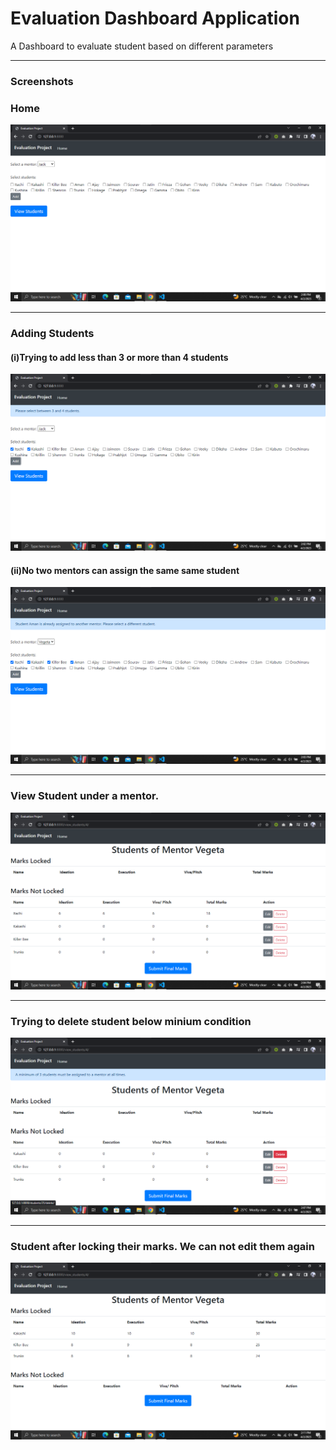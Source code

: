 # Evaluation Dashboard Application
A Dashboard to evaluate student based on different parameters

***
<h3>Screenshots</h3>

<h3>Home</h3>
<img src="/ScreenShots/Home.png"  title="Home">


***

<h3>Adding Students</h3>
<h4>(i)Trying to add less than 3 or more than 4 students</h4>
<img src="/ScreenShots/Selecting students out of range.png">
<h4>(ii)No two mentors can assign the same same student</h4>
<img src="/ScreenShots/Mentor already assigned.png">


***

<h3>View Student under a mentor.</h3>
<img src="/ScreenShots/View Students.png">

***

<h3>Trying to delete student below minium condition</h3>
<img src="/ScreenShots/Trying to delete below the specific range .png">

***

<h3>Student after locking their marks. We can not edit them again</h3>
<img src="/ScreenShots/After locking marks.png">
